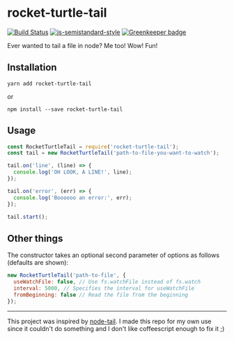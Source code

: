 # rocket-turtle-tail

[![Build Status](https://travis-ci.org/grahamkennery/rocket-turtle-tail.svg?branch=master)](https://travis-ci.org/grahamkennery/rocket-turtle-tail) [![js-semistandard-style](https://img.shields.io/badge/code%20style-semistandard-brightgreen.svg?style=plastic)](https://github.com/Flet/semistandard) [![Greenkeeper badge](https://badges.greenkeeper.io/grahamkennery/rocket-turtle-tail.svg)](https://greenkeeper.io/)

Ever wanted to tail a file in node? Me too! Wow! Fun!

## Installation
```
yarn add rocket-turtle-tail
```

or

```
npm install --save rocket-turtle-tail
```

## Usage
```javascript
const RocketTurtleTail = require('rocket-turtle-tail');
const tail = new RocketTurtleTail('path-to-file-you-want-to-watch');

tail.on('line', (line) => {
  console.log('OH LOOK, A LINE!', line);
});

tail.on('error', (err) => {
  console.log('Boooooo an error:', err);
});

tail.start();
```


## Other things
The constructor takes an optional second parameter of options as follows (defaults are shown):

``` javascript
new RocketTurtleTail('path-to-file', {
  useWatchFile: false, // Use fs.watchFile instead of fs.watch
  interval: 5000, // Specifies the interval for useWatchFile
  fromBeginning: false // Read the file from the beginning
});
```

---

This project was inspired by [node-tail](https://github.com/lucagrulla/node-tail). I made this repo for my own use since it couldn't do something and I don't like coffeescript enough to fix it ;)
